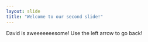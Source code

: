 ```yaml
---
layout: slide
title: "Welcome to our second slide!"
---
```

David is aweeeeeeesome!
Use the left arrow to go back!
